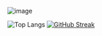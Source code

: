 ![image](https://github.com/1CL0UD/1CL0UD/assets/89372431/788748ec-bc67-4e94-baa7-64e00b29159b)

![Top Langs](https://github-readme-stats.vercel.app/api/top-langs/?username=1CL0UD&size_weight=0.5&count_weight=0.5&hide=css,scss)
[![GitHub Streak](https://github-readme-streak-stats.herokuapp.com/?user=1CL0UD)](https://git.io/streak-stats)
